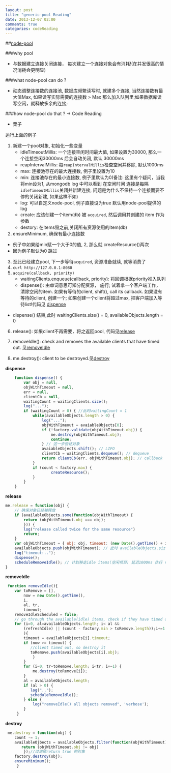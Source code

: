 ```yaml
---
layout: post
title: "generic-pool Reading"
date: 2013-12-07 02:00
comments: true
categories: codeReading
---
```


##[node-pool](https://github.com/coopernurse/node-pool)

###why pool
 - 与数据建立连接关闭连接， 每次建立一个连接对象会有消耗!(在并发很高的情况消耗会更明显)

###what node-pool can do ?
 - 动态调整连接数的连接池, 数据库频繁读写时, 就建多个连接, 当然连接数有最大值Max, 如果读写实际需要的连接数 > Max 那么加入队列里;如果数据库读写空闲，就释放多余的连接;

###how node-pool do that ? -> Code Reading
 - 栗子
<script src="https://gist.github.com/zs1621/7836578.js"></script>


运行上面的例子

 1. 新建一个pool对象, 初始化一些变量
    - idleTimeoutMillis: 一个连接空闲时间最大值, 如果设置为30000, 那么一个连接空闲30000ms 后会自动关闭, 默认 30000ms
    - reapIntervalMillis:  每`reapIntervalMillis`检查空闲并移除, 默认1000ms
    - max: 连接池存在的最大连接数, 例子里设置为10
    - min: 连接池存在的最小连接数, 例子里默认为0(备注: 这里有个疑问，当我将min设为1, 从mongodb log 中可以看到 在空闲时间 连接是每隔`idleTimeoutMillis`关闭并新建连接, 问题是为什么不保持一个连接而要不停的关闭新建, 如果这样不如)
    - log: 可以自定义node-pool, 例子直接设为true 默认用node-pool提供的log 
    - create: 应该创建一个item(db) 被 `acquired`, 然后调用其创建的 item 作为参数
    - destory: 在items毁之前,关闭所有资源使用的item(db) 
 2. ensureMinimum, 确保有最小连接数
   - 例子中如果给min赋一个大于0的值, 2, 那么就 createResource()两次 
   - 因为例子默认为0 跳过
 3. 至此已经建立pool, 下一步等待`acquired`, 资源准备就续, 就等消费了 
 4. `curl http://127.0.0.1:8080`
 5. `acquire(callback, priority)`  
    - waitingClients.enqueue(callback, priority): 将回调根据priority推入队列
    - dispense(): 由单词意思可知分配资源， 施行; 试着拿一个客户端工作， 清除空闲的item. 如果有等待的client, shift(), call its callback. 如果没有等待的client, 创建一个; 如果创建一个client将超过max, 把客户端加入等待list!代码见 [dispense](#dispense)
   - dispense() 结束,此时 waitingClients.size() = 0, availableObjects.length = 0
 6. release(): 如果client不再需要，将之返回pool, 代码见[release](#release)  
 7. removeIdle(): check and removes the available clients that have timed out. 见[removeIdle](#removeIdle)

 8. me.destroy(): client to be destroyed.见[destroy](#destroy)

<a name="dispense" id="despense">**dispense**</a>
```javascript
    function dispense() {
        var obj = null, 
        objWithTimeout = null,
        err = null,
        clientCb = null,
        waitingCount = waitingClients.size();
        log("...");
        if (waitingCount > 0) { //此时waitingCount = 1
            while(availableObjects.length > 0) {
                log("...");    
                objWithTimeout = avaiableObjects[0];
                if (!factory.validate(objWithTimeout.obj)) {
                    me.destroy(objWithTimeout.obj);     
                    continue;
                } // 这一步验证对象
                avaiableObjects.shift(); // LIFO
                clientCb = waitingClients.dequeue(); // dequeue
                return clientCb(err, objWithTimeout.obj); // callback
            }     
            if (count < factory.max) {
                    createResource();
            }
        }
    }
```

<a name="release" id="release">**release**</a>
```javascript
me.release = function(obj) {
    // 确保对象已经被释放
    if (availableObjects.some(function(objWithTimeout) {
        return (objWithTimeout.obj === obj); 
        })) {
        log("release called twice for the same resource")
        return;
    }     
    var objWithTimeout = { obj: obj, timeout: (new Date().getTime() + idleTimeoutMillis) };
    availableObjects.push(objWithTimeout); // 此时 availableObjects.size()=1
    log("timeout:..");
    dispense();  
    scheduleRemoveIdle(); // 计划移走idle items(空闲项目) 延迟1000ms 执行 removeIdle
}
```


<a name="removeIdle" id="removeIdle">**removeIdle**</a>
```javascript
 function removeIdle(){
    var toRemove = [],
        now = new Date().getTime(),
        i,
        al, tr,
        timeout;
    removeIdleScheduled = false;
    // go through the available(idle) items, check if they have timed out;
    for (i=0, al=availableObjects.length; i< al &&
        (refreshIdle) || (count - factory.min > toRemove.length));i+=1
        ){
        timeout = availableObjects[i].timeout; 
        if (now >= timeout) {
           //client timed out, so destroy it 
           toRemove.push(availableObjects[i].obj);
            }
        }
        for (i=0, tr=toRemove.length; i<tr; i+=1) {
            me.destroy(toRemove[i]);     
        }
        al = availableObjects.length;
        if (al > 0) {
           log(".."); 
           scheduleRemoveIdle();
        } else {
            log("removeIdle() all objects removed", 'verbose');     
        }
     }
```

<a name="destroy" id="destroy">**destroy**</a>
```javascript
 me.destroy = function(obj) {
    count -= 1; 
    availableOjbects = availableObjects.filter(function(objWithTimeout) {
       return (objWithTimeout.obj != obj) 
        });//过滤掉return true 的对象
    factory.destroy(obj);
    ensureMinimum();
     }
```


